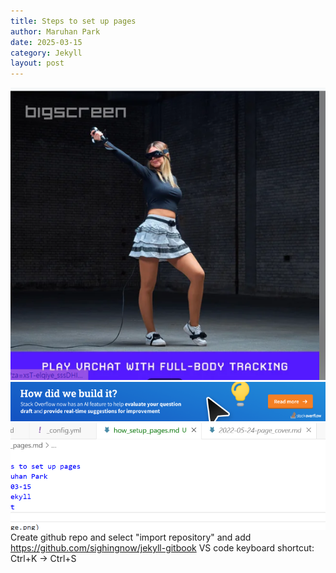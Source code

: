 ```yaml
---
title: Steps to set up pages
author: Maruhan Park
date: 2025-03-15
category: Jekyll
layout: post
---
```

![alt text](image-3.png)
![alt text](image.png)
![alt text2](image-1.png)
Create github repo and select "import repository" and add https://github.com/sighingnow/jekyll-gitbook
VS code keyboard shortcut: Ctrl+K -> Ctrl+S